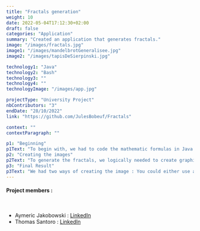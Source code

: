 ```yaml
---
title: "Fractals generation"
weight: 10
date: 2022-05-04T17:12:30+02:00
draft: false
categories: "Application"
summary: "Created an application that generates fractals."
image: "/images/fractals.jpg"
image1: "/images/mandelbrotGeneralisee.jpg"
image2: "/images/tapisDeSierpinski.jpg"

technology1: "Java"
technology2: "Bash"
technology3: ""
technology4: ""
technologyImage: "/images/app.jpg"

projectType: "University Project"
nbContributors: "3"
endDate: "28/10/2022"
link: "https://github.com/JulesBobeuf/Fractals"

context: ""
contextParagraph: ""

p1: "Beginning"
p1Text: "To begin with, we had to code the mathematic formulas in Java. It was not the hardest thing to do except the few design patterns we had to  use, just like an iterator for example. The biggest issue we bad was with Sierpinspki fractals as we needed to use Recursivity, but Aymeric made it out for us. On my side, I was coding the complex points and their representation in plans, as this is what we used to represent the fractals."
p2: "Creating the images"
p2Text: "To generate the fractals, we logically needed to create graphic representation for them. We made classes that would do this for us, using a few adaptors as well as a builder to do that. After launching the program, we would get an image saved at the root of this one, with the name we gave it."
p3: "Final Result"
p3Text: "We had two ways of creating the image : You could either use a test class which we had, or use bash programs made for each fractal. You could choose the colors the fractal would have, the zoom, the size of the image and so many parameters which made every new picture wonderful. It was a very hard project, with it's ups and down (me being sick and had fever for the whole week was one of those haha) but hey we made it, and that's what matters."
---
```


#### Project members :      

&nbsp;

- Aymeric Jakobowski : [LinkedIn](https://www.linkedin.com/in/aymeric-jakobowski/)
- Thomas Santoro  : [LinkedIn](https://www.linkedin.com/in/thomas-santoro/)
